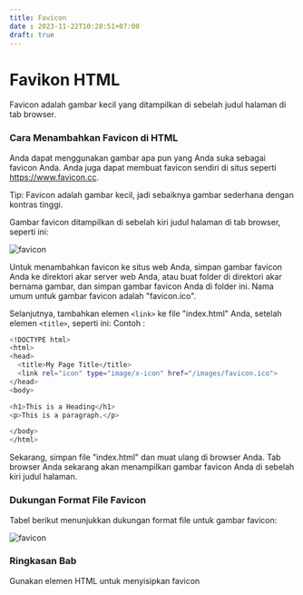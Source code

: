 ```yaml
---
title: Favicon
date : 2023-11-22T10:28:51+07:00
draft: true
---
```


# Favikon HTML
Favicon adalah gambar kecil yang ditampilkan di sebelah judul halaman di tab browser.

### Cara Menambahkan Favicon di HTML

Anda dapat menggunakan gambar apa pun yang Anda suka sebagai favicon Anda. Anda juga dapat membuat favicon sendiri di situs seperti https://www.favicon.cc.

Tip: Favicon adalah gambar kecil, jadi sebaiknya gambar sederhana dengan kontras tinggi.

Gambar favicon ditampilkan di sebelah kiri judul halaman di tab browser, seperti ini:

 ![favicon](https://github.com/uin-unit/docs-html/blob/main/images/favicon1.png)

Untuk menambahkan favicon ke situs web Anda, simpan gambar favicon Anda ke direktori akar server web Anda, atau buat folder di direktori akar bernama gambar, dan simpan gambar favicon Anda di folder ini. Nama umum untuk gambar favicon adalah "favicon.ico".

Selanjutnya, tambahkan elemen `<link>` ke file "index.html" Anda, setelah elemen `<title>`, seperti ini:
Contoh : 

```sh
<!DOCTYPE html>
<html>
<head>
  <title>My Page Title</title>
  <link rel="icon" type="image/x-icon" href="/images/favicon.ico">
</head>
<body>

<h1>This is a Heading</h1>
<p>This is a paragraph.</p>

</body>
</html>
```
Sekarang, simpan file "index.html" dan muat ulang di browser Anda. Tab browser Anda sekarang akan menampilkan gambar favicon Anda di sebelah kiri judul halaman.

### Dukungan Format File Favicon

Tabel berikut menunjukkan dukungan format file untuk gambar favicon:

 ![favicon](https://github.com/uin-unit/docs-html/blob/main/images/favicon2.png)

### Ringkasan Bab

Gunakan elemen HTML <link> untuk menyisipkan favicon
